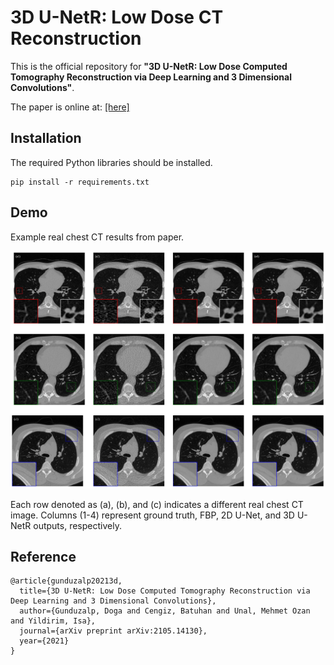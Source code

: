 # 3D U-NetR: Low Dose CT Reconstruction
This is the official repository for __"3D U-NetR: Low Dose Computed Tomography Reconstruction via Deep Learning and 3 Dimensional Convolutions"__.

The paper is online at: [[here]](https://arxiv.org/abs/2105.14130)

## Installation
The required Python libraries should be installed.

```
pip install -r requirements.txt
```

## Demo
Example real chest CT results from paper.

![](doc/img.jpg)

Each row denoted as (a), (b), and (c) indicates a different real chest CT image. Columns (1-4) represent ground truth, FBP, 2D U-Net, and 3D U-NetR outputs, respectively.

## Reference

```
@article{gunduzalp20213d,
  title={3D U-NetR: Low Dose Computed Tomography Reconstruction via Deep Learning and 3 Dimensional Convolutions},
  author={Gunduzalp, Doga and Cengiz, Batuhan and Unal, Mehmet Ozan and Yildirim, Isa},
  journal={arXiv preprint arXiv:2105.14130},
  year={2021}
}
```
